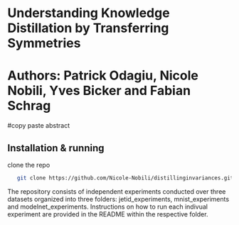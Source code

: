 # Understanding Knowledge Distillation by Transferring Symmetries

# <b>Authors:</b> Patrick Odagiu, Nicole Nobili, Yves Bicker and Fabian Schrag


#copy paste abstract

## Installation & running

clone the repo
```bash
   git clone https://github.com/Nicole-Nobili/distillinginvariances.git
```

The repository consists of independent experiments conducted over three datasets organized into three folders: jetid_experiments, mnist_experiments and modelnet_experiments. Instructions on how to run each indivual experiment are provided in the README within the respective folder.


